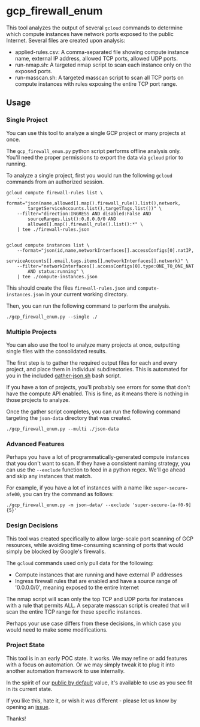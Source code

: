 # gcp_firewall_enum

This tool analyzes the output of several `gcloud` commands to determine which compute instances have network ports exposed to the public Internet. Several files are created upon analysis:

- applied-rules.csv: A comma-separated file showing compute instance name, external IP address, allowed TCP ports, allowed UDP ports.
- run-nmap.sh: A targeted nmap script to scan each instance only on the exposed ports.
- run-masscan.sh: A targeted masscan script to scan all TCP ports on compute instances with rules exposing the entire TCP port range.

## Usage

### Single Project

You can use this tool to analyze a single GCP project or many projects at once.

The `gcp_firewall_enum.py` python script performs offline analysis only. You'll need the proper permissions to export the data via `gcloud` prior to running.

To analyze a single project, first you would run the following `gcloud` commands from an authorized session.

```
gcloud compute firewall-rules list \
    --format="json(name,allowed[].map().firewall_rule().list(),network,
        targetServiceAccounts.list(),targetTags.list())" \
    --filter="direction:INGRESS AND disabled:False AND
        sourceRanges.list():0.0.0.0/0 AND
        allowed[].map().firewall_rule().list():*" \
    | tee ./firewall-rules.json


gcloud compute instances list \
    --format="json(id,name,networkInterfaces[].accessConfigs[0].natIP,
        serviceAccounts[].email,tags.items[],networkInterfaces[].network)" \
    --filter="networkInterfaces[].accessConfigs[0].type:ONE_TO_ONE_NAT
        AND status:running" \
    | tee ./compute-instances.json
```

This should create the files `firewall-rules.json` and `compute-instances.json` in your current working directory.

Then, you can run the following command to perform the analysis.

```
./gcp_firewall_enum.py --single ./
```

### Multiple Projects

You can also use the tool to analyze many projects at once, outputting single files with the consolidated results.

The first step is to gather the required output files for each and every project, and place them in individual subdirectories. This is automated for you in the included [gather-json.sh](gather-json.sh) bash script.

If you have a ton of projects, you'll probably see errors for some that don't have the compute API enabled. This is fine, as it means there is nothing in those projects to analyze.

Once the gather script completes, you can run the following command targeting the `json-data` directory that was created.

```
./gcp_firewall_enum.py --multi ./json-data
```

### Advanced Features

Perhaps you have a lot of programmatically-generated compute instances that you don't want to scan. If they have a consistent naming strategy, you can use the `--exclude` function to feed in a python regex. We'll go ahead and skip any instances that match.

For example, if you have a lot of instances with a name like `super-secure-afe00`, you can try the command as follows:

```
./gcp_firewall_enum.py -m json-data/ --exclude 'super-secure-[a-f0-9]{5}'
```

### Design Decisions

This tool was created specifically to allow large-scale port scanning of GCP resources, while avoiding time-consuming scanning of ports that would simply be blocked by Google's firewalls.

The `gcloud` commands used only pull data for the following:

- Compute instances that are running and have external IP addresses
- Ingress firewall rules that are enabled and have a source range of '0.0.0.0/0', meaning exposed to the entire Internet

The nmap script will scan only the top TCP and UDP ports for instances with a rule that permits ALL. A separate masscan script is created that will scan the entire TCP range for these specific instances.

Perhaps your use case differs from these decisions, in which case you would need to make some modifications.

### Project State
This tool is in an early POC state. It works. We may refine or add features with a focus on automation. Or we may simply tweak it to plug it into another automation framework to use internally.

In the spirit of our [public by default](https://about.gitlab.com/handbook/values/#public-by-default) value, it's available to use as you see fit in its current state.

If you like this, hate it, or wish it was different - please let us know by opening an [issue](https://gitlab.com/gitlab-com/gl-security/gl-redteam/gcp_firewall_enum/issues).

Thanks!
